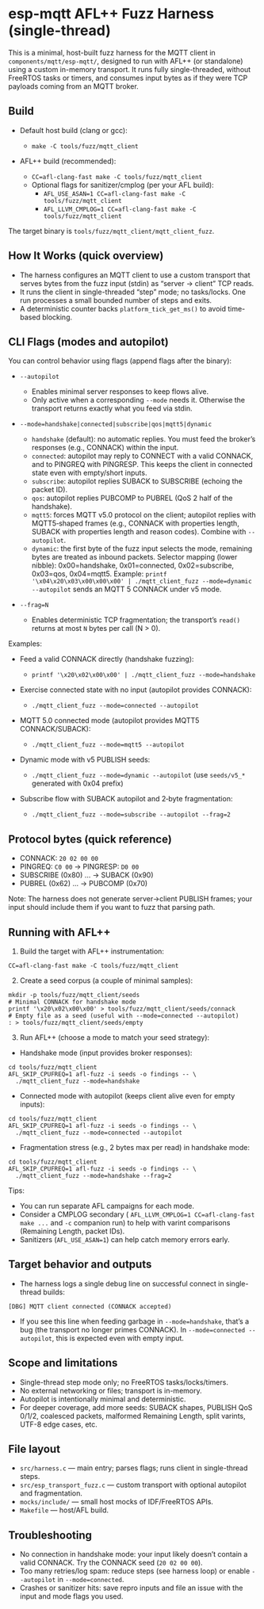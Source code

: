 # esp-mqtt AFL++ Fuzz Harness (single-thread)

This is a minimal, host-built fuzz harness for the MQTT client in
`components/mqtt/esp-mqtt/`, designed to run with AFL++ (or standalone) using a
custom in-memory transport. It runs fully single-threaded, without FreeRTOS
tasks or timers, and consumes input bytes as if they were TCP payloads coming
from an MQTT broker.

## Build

- Default host build (clang or gcc):
  - `make -C tools/fuzz/mqtt_client`

- AFL++ build (recommended):
  - `CC=afl-clang-fast make -C tools/fuzz/mqtt_client`
  - Optional flags for sanitizer/cmplog (per your AFL build):
    - `AFL_USE_ASAN=1 CC=afl-clang-fast make -C tools/fuzz/mqtt_client`
    - `AFL_LLVM_CMPLOG=1 CC=afl-clang-fast make -C tools/fuzz/mqtt_client`

The target binary is `tools/fuzz/mqtt_client/mqtt_client_fuzz`.

## How It Works (quick overview)

- The harness configures an MQTT client to use a custom transport that serves
  bytes from the fuzz input (stdin) as “server → client” TCP reads.
- It runs the client in single-threaded “step” mode; no tasks/locks. One run
  processes a small bounded number of steps and exits.
- A deterministic counter backs `platform_tick_get_ms()` to avoid time-based
  blocking.

## CLI Flags (modes and autopilot)

You can control behavior using flags (append flags after the binary):

- `--autopilot`
  - Enables minimal server responses to keep flows alive.
  - Only active when a corresponding `--mode` needs it. Otherwise the transport
    returns exactly what you feed via stdin.

- `--mode=handshake|connected|subscribe|qos|mqtt5|dynamic`
  - `handshake` (default): no automatic replies. You must feed the broker’s
    responses (e.g., CONNACK) within the input.
  - `connected`: autopilot may reply to CONNECT with a valid CONNACK, and to
    PINGREQ with PINGRESP. This keeps the client in connected state even with
    empty/short inputs.
  - `subscribe`: autopilot replies SUBACK to SUBSCRIBE (echoing the packet ID).
  - `qos`: autopilot replies PUBCOMP to PUBREL (QoS 2 half of the handshake).
  - `mqtt5`: forces MQTT v5.0 protocol on the client; autopilot replies with
    MQTT5‑shaped frames (e.g., CONNACK with properties length, SUBACK with
    properties length and reason codes). Combine with `--autopilot`.
  - `dynamic`: the first byte of the fuzz input selects the mode, remaining
    bytes are treated as inbound packets. Selector mapping (lower nibble):
    0x00=handshake, 0x01=connected, 0x02=subscribe, 0x03=qos, 0x04=mqtt5.
    Example: `printf '\x04\x20\x03\x00\x00\x00' | ./mqtt_client_fuzz --mode=dynamic --autopilot`
    sends an MQTT 5 CONNACK under v5 mode.

- `--frag=N`
  - Enables deterministic TCP fragmentation; the transport’s `read()` returns
    at most `N` bytes per call (N > 0).

Examples:

- Feed a valid CONNACK directly (handshake fuzzing):
  - `printf '\x20\x02\x00\x00' | ./mqtt_client_fuzz --mode=handshake`

- Exercise connected state with no input (autopilot provides CONNACK):
  - `./mqtt_client_fuzz --mode=connected --autopilot`

- MQTT 5.0 connected mode (autopilot provides MQTT5 CONNACK/SUBACK):
  - `./mqtt_client_fuzz --mode=mqtt5 --autopilot`

- Dynamic mode with v5 PUBLISH seeds:
  - `./mqtt_client_fuzz --mode=dynamic --autopilot` (use `seeds/v5_*` generated with 0x04 prefix)

- Subscribe flow with SUBACK autopilot and 2‑byte fragmentation:
  - `./mqtt_client_fuzz --mode=subscribe --autopilot --frag=2`

## Protocol bytes (quick reference)

- CONNACK: `20 02 00 00`
- PINGREQ: `C0 00` → PINGRESP: `D0 00`
- SUBSCRIBE (0x80) … → SUBACK (0x90)
- PUBREL (0x62) … → PUBCOMP (0x70)

Note: The harness does not generate server→client PUBLISH frames; your input
should include them if you want to fuzz that parsing path.

## Running with AFL++

1) Build the target with AFL++ instrumentation:

```
CC=afl-clang-fast make -C tools/fuzz/mqtt_client
```

2) Create a seed corpus (a couple of minimal samples):

```
mkdir -p tools/fuzz/mqtt_client/seeds
# Minimal CONNACK for handshake mode
printf '\x20\x02\x00\x00' > tools/fuzz/mqtt_client/seeds/connack
# Empty file as a seed (useful with --mode=connected --autopilot)
: > tools/fuzz/mqtt_client/seeds/empty
```

3) Run AFL++ (choose a mode to match your seed strategy):

- Handshake mode (input provides broker responses):

```
cd tools/fuzz/mqtt_client
AFL_SKIP_CPUFREQ=1 afl-fuzz -i seeds -o findings -- \
  ./mqtt_client_fuzz --mode=handshake
```

- Connected mode with autopilot (keeps client alive even for empty inputs):

```
cd tools/fuzz/mqtt_client
AFL_SKIP_CPUFREQ=1 afl-fuzz -i seeds -o findings -- \
  ./mqtt_client_fuzz --mode=connected --autopilot
```

- Fragmentation stress (e.g., 2 bytes max per read) in handshake mode:

```
cd tools/fuzz/mqtt_client
AFL_SKIP_CPUFREQ=1 afl-fuzz -i seeds -o findings -- \
  ./mqtt_client_fuzz --mode=handshake --frag=2
```

Tips:
- You can run separate AFL campaigns for each mode.
- Consider a CMPLOG secondary (
  `AFL_LLVM_CMPLOG=1 CC=afl-clang-fast make ...` and `-c` companion run) to
  help with varint comparisons (Remaining Length, packet IDs).
- Sanitizers (`AFL_USE_ASAN=1`) can help catch memory errors early.

## Target behavior and outputs

- The harness logs a single debug line on successful connect in single-thread
  builds:

```
[DBG] MQTT client connected (CONNACK accepted)
```

- If you see this line when feeding garbage in `--mode=handshake`, that’s a bug
  (the transport no longer primes CONNACK). In `--mode=connected --autopilot`,
  this is expected even with empty input.

## Scope and limitations

- Single-thread step mode only; no FreeRTOS tasks/locks/timers.
- No external networking or files; transport is in-memory.
- Autopilot is intentionally minimal and deterministic.
- For deeper coverage, add more seeds: SUBACK shapes, PUBLISH QoS 0/1/2, coalesced
  packets, malformed Remaining Length, split varints, UTF-8 edge cases, etc.

## File layout

- `src/harness.c` — main entry; parses flags; runs client in single-thread steps.
- `src/esp_transport_fuzz.c` — custom transport with optional autopilot and fragmentation.
- `mocks/include/` — small host mocks of IDF/FreeRTOS APIs.
- `Makefile` — host/AFL build.

## Troubleshooting

- No connection in handshake mode: your input likely doesn’t contain a valid
  CONNACK. Try the CONNACK seed (`20 02 00 00`).
- Too many retries/log spam: reduce steps (see harness loop) or enable
  `--autopilot` in `--mode=connected`.
- Crashes or sanitizer hits: save repro inputs and file an issue with the input
  and mode flags you used.
